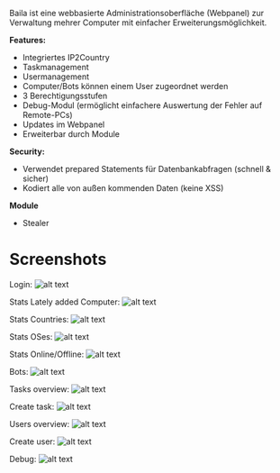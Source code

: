 Baila ist eine webbasierte Administrationsoberfläche (Webpanel) zur Verwaltung mehrer Computer mit einfacher Erweiterungsmöglichkeit.

**Features:**
- Integriertes IP2Country
- Taskmanagement
- Usermanagement
- Computer/Bots können einem User zugeordnet werden
- 3 Berechtigungsstufen
- Debug-Modul (ermöglicht einfachere Auswertung der Fehler auf Remote-PCs)
- Updates im Webpanel
- Erweiterbar durch Module

**Security:**
- Verwendet prepared Statements für Datenbankabfragen (schnell & sicher)
- Kodiert alle von außen kommenden Daten (keine XSS)

**Module**
- Stealer


# Screenshots
Login:
![alt text](https://github.com/IRET0x00/Baila/raw/master/screens/login.PNG "Login")


Stats Lately added Computer:
![alt text](https://github.com/IRET0x00/Baila/raw/master/screens/stats1.PNG "Stats Lately added Computer")


Stats Countries:
![alt text](https://github.com/IRET0x00/Baila/raw/master/screens/stats2.PNG "Stats Countries")


Stats OSes:
![alt text](https://github.com/IRET0x00/Baila/raw/master/screens/stats3.PNG "Stats OSes")


Stats Online/Offline:
![alt text](https://github.com/IRET0x00/Baila/raw/master/screens/stats4.PNG "Stats Online/Offline")


Bots:
![alt text](https://github.com/IRET0x00/Baila/raw/master/screens/bots.PNG "Bots")


Tasks overview:
![alt text](https://github.com/IRET0x00/Baila/raw/master/screens/tasks1.PNG "Tasks overview")


Create task:
![alt text](https://github.com/IRET0x00/Baila/raw/master/screens/tasks2.PNG "Create task")


Users overview:
![alt text](https://github.com/IRET0x00/Baila/raw/master/screens/users1.PNG "Users overview")


Create user:
![alt text](https://github.com/IRET0x00/Baila/raw/master/screens/users2.PNG "Create user")


Debug:
![alt text](https://github.com/IRET0x00/Baila/raw/master/screens/debug.PNG "Debug")